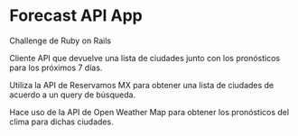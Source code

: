# Forecast API App

Challenge de Ruby on Rails

Cliente API que devuelve una lista de ciudades junto con los pronósticos para los próximos 7 días.

Utiliza la API de Reservamos MX para obtener una lista de ciudades de acuerdo a un query de búsqueda.

Hace uso de la API de Open Weather Map para obtener los pronósticos del clima para dichas ciudades.